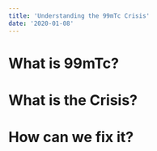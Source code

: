 ```yaml
---
title: 'Understanding the 99mTc Crisis'
date: '2020-01-08'
---
```


# What is 99mTc?

# What is the Crisis?

# How can we fix it?
